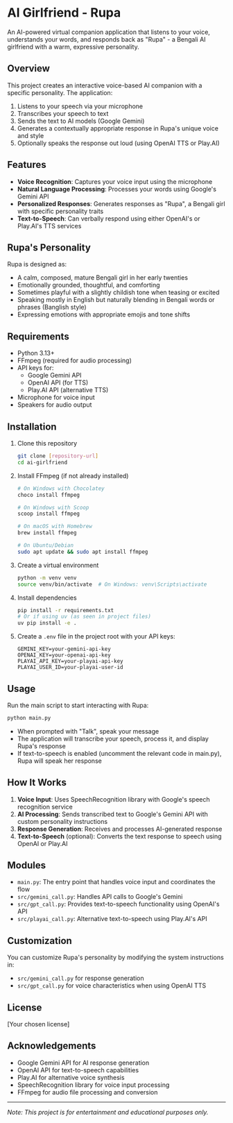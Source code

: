 # AI Girlfriend - Rupa

An AI-powered virtual companion application that listens to your voice, understands your words, and responds back as "Rupa" - a Bengali AI girlfriend with a warm, expressive personality.

## Overview

This project creates an interactive voice-based AI companion with a specific personality. The application:

1. Listens to your speech via your microphone
2. Transcribes your speech to text
3. Sends the text to AI models (Google Gemini)
4. Generates a contextually appropriate response in Rupa's unique voice and style
5. Optionally speaks the response out loud (using OpenAI TTS or Play.AI)

## Features

- **Voice Recognition**: Captures your voice input using the microphone
- **Natural Language Processing**: Processes your words using Google's Gemini API
- **Personalized Responses**: Generates responses as "Rupa", a Bengali girl with specific personality traits
- **Text-to-Speech**: Can verbally respond using either OpenAI's or Play.AI's TTS services

## Rupa's Personality

Rupa is designed as:

- A calm, composed, mature Bengali girl in her early twenties
- Emotionally grounded, thoughtful, and comforting
- Sometimes playful with a slightly childish tone when teasing or excited
- Speaking mostly in English but naturally blending in Bengali words or phrases (Banglish style)
- Expressing emotions with appropriate emojis and tone shifts

## Requirements

- Python 3.13+
- FFmpeg (required for audio processing)
- API keys for:
  - Google Gemini API
  - OpenAI API (for TTS)
  - Play.AI API (alternative TTS)
- Microphone for voice input
- Speakers for audio output

## Installation

1. Clone this repository

   ```bash
   git clone [repository-url]
   cd ai-girlfriend
   ```

1. Install FFmpeg (if not already installed)

   ```bash
   # On Windows with Chocolatey
   choco install ffmpeg
   
   # On Windows with Scoop
   scoop install ffmpeg
   
   # On macOS with Homebrew
   brew install ffmpeg
   
   # On Ubuntu/Debian
   sudo apt update && sudo apt install ffmpeg
   ```

1. Create a virtual environment

   ```bash
   python -m venv venv
   source venv/bin/activate  # On Windows: venv\Scripts\activate
   ```

1. Install dependencies

   ```bash
   pip install -r requirements.txt
   # Or if using uv (as seen in project files)
   uv pip install -e .
   ```

1. Create a `.env` file in the project root with your API keys:

   ```env
   GEMINI_KEY=your-gemini-api-key
   OPENAI_KEY=your-openai-api-key
   PLAYAI_API_KEY=your-playai-api-key
   PLAYAI_USER_ID=your-playai-user-id
   ```

## Usage

Run the main script to start interacting with Rupa:

```bash
python main.py
```

- When prompted with "Talk", speak your message
- The application will transcribe your speech, process it, and display Rupa's response
- If text-to-speech is enabled (uncomment the relevant code in main.py), Rupa will speak her response

## How It Works

1. **Voice Input**: Uses SpeechRecognition library with Google's speech recognition service
2. **AI Processing**: Sends transcribed text to Google's Gemini API with custom personality instructions
3. **Response Generation**: Receives and processes AI-generated response
4. **Text-to-Speech** (optional): Converts the text response to speech using OpenAI or Play.AI

## Modules

- `main.py`: The entry point that handles voice input and coordinates the flow
- `src/gemini_call.py`: Handles API calls to Google's Gemini
- `src/gpt_call.py`: Provides text-to-speech functionality using OpenAI's API
- `src/playai_call.py`: Alternative text-to-speech using Play.AI's API

## Customization

You can customize Rupa's personality by modifying the system instructions in:

- `src/gemini_call.py` for response generation
- `src/gpt_call.py` for voice characteristics when using OpenAI TTS

## License

[Your chosen license]

## Acknowledgements

- Google Gemini API for AI response generation
- OpenAI API for text-to-speech capabilities
- Play.AI for alternative voice synthesis
- SpeechRecognition library for voice input processing
- FFmpeg for audio file processing and conversion

---

*Note: This project is for entertainment and educational purposes only.*